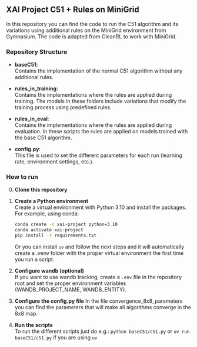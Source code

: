 ## XAI Project C51 + Rules on MiniGrid

In this repository you can find the code to run the C51 algorithm and its variations using additional rules on the MiniGrid environment from Gymnasium. The code is adapted from CleanRL to work with MiniGrid.

### Repository Structure

- **baseC51**:  
  Contains the implementation of the normal C51 algorithm without any additional rules.

- **rules_in_training**:  
  Contains the implementations where the rules are applied during training. The models in these folders include variations that modify the training process using predefined rules.

- **rules_in_eval**:  
  Contains the implementations where the rules are applied during evaluation. In these scripts the rules are applied on models trained with the base C51 algorithm.

- **config.py**:  
  This file is used to set the different parameters for each run (learning rate, environment settings, etc.).

### How to run

0. **Clone this repository**

1. **Create a Python environment**  
   Create a virtual environment with Python 3.10 and install the packages. For example, using conda:
   ```bash
   conda create -n xai-project python=3.10
   conda activate xai-project
   pip install -r requirements.txt
   ```

   Or you can install `uv` and follow the next steps and it will automatically create a .venv folder with the proper virtual environment the first time you run a script.
2. **Configure wandb (optional)** \
   If you want to use wandb tracking, create a `.env` file in the repository root and set the proper environment variables (WANDB_PROJECT_NAME, WANDB_ENTITY).

3. **Configure the config.py file**
   In the file convergence_8x8_parameters you can find the parameters that will make all algorithms converge in the 8x8 map.

4. **Run the scripts** \
   To run the different scripts just do e.g.: ```python baseC51/c51.py``` or ```uv run baseC51/c51.py``` if you are using `uv` 
